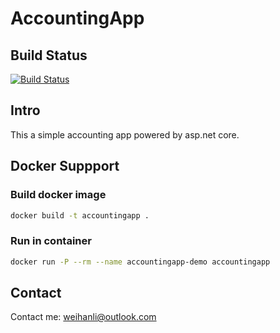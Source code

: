 # AccountingApp

## Build Status

[![Build Status](https://travis-ci.org/WeihanLi/AccountingApp.svg?branch=master)](https://travis-ci.org/WeihanLi/AccountingApp)

## Intro

This a simple accounting app powered by asp.net core.

## Docker Suppport

### Build docker image

``` bash
docker build -t accountingapp .
```

### Run in container

``` bash
docker run -P --rm --name accountingapp-demo accountingapp
```

## Contact

Contact me: <weihanli@outlook.com>